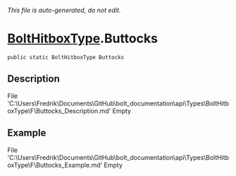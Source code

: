 *This file is auto-generated, do not edit.*

# [BoltHitboxType](Types/BoltHitboxType.md).Buttocks
`public static BoltHitboxType Buttocks`
## Description
File 'C:\Users\Fredrik\Documents\GitHub\bolt_documentation\api\Types\BoltHitboxType\F\Buttocks_Description.md' Empty
## Example
File 'C:\Users\Fredrik\Documents\GitHub\bolt_documentation\api\Types\BoltHitboxType\F\Buttocks_Example.md' Empty
